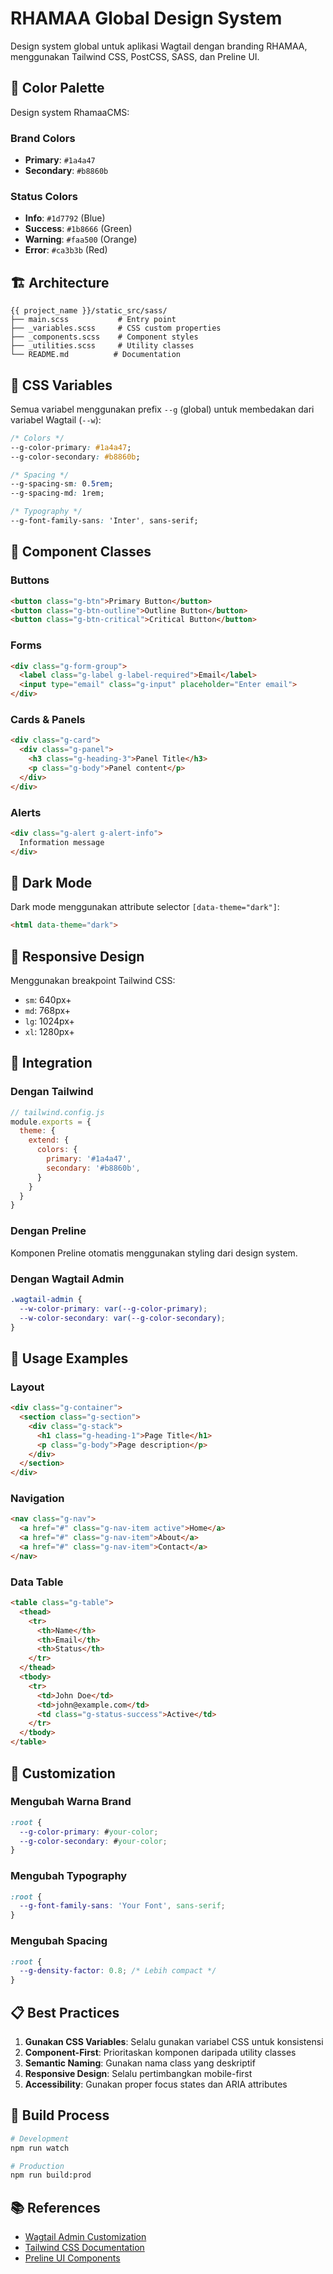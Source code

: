 # RHAMAA Global Design System

Design system global untuk aplikasi Wagtail dengan branding RHAMAA, menggunakan Tailwind CSS, PostCSS, SASS, dan Preline UI.

## 🎨 Color Palette

Design system RhamaaCMS:

### Brand Colors
- **Primary**: `#1a4a47`
- **Secondary**: `#b8860b`

### Status Colors
- **Info**: `#1d7792` (Blue)
- **Success**: `#1b8666` (Green)
- **Warning**: `#faa500` (Orange)
- **Error**: `#ca3b3b` (Red)

## 🏗️ Architecture

```
{{ project_name }}/static_src/sass/
├── main.scss           # Entry point
├── _variables.scss     # CSS custom properties
├── _components.scss    # Component styles
├── _utilities.scss     # Utility classes
└── README.md          # Documentation
```

## 🔧 CSS Variables

Semua variabel menggunakan prefix `--g` (global) untuk membedakan dari variabel Wagtail (`--w`):

```css
/* Colors */
--g-color-primary: #1a4a47;
--g-color-secondary: #b8860b;

/* Spacing */
--g-spacing-sm: 0.5rem;
--g-spacing-md: 1rem;

/* Typography */
--g-font-family-sans: 'Inter', sans-serif;
```

## 🎯 Component Classes

### Buttons
```html
<button class="g-btn">Primary Button</button>
<button class="g-btn-outline">Outline Button</button>
<button class="g-btn-critical">Critical Button</button>
```

### Forms
```html
<div class="g-form-group">
  <label class="g-label g-label-required">Email</label>
  <input type="email" class="g-input" placeholder="Enter email">
</div>
```

### Cards & Panels
```html
<div class="g-card">
  <div class="g-panel">
    <h3 class="g-heading-3">Panel Title</h3>
    <p class="g-body">Panel content</p>
  </div>
</div>
```

### Alerts
```html
<div class="g-alert g-alert-info">
  Information message
</div>
```

## 🌙 Dark Mode

Dark mode menggunakan attribute selector `[data-theme="dark"]`:

```html
<html data-theme="dark">
```

## 📱 Responsive Design

Menggunakan breakpoint Tailwind CSS:
- `sm`: 640px+
- `md`: 768px+
- `lg`: 1024px+
- `xl`: 1280px+

## 🔌 Integration

### Dengan Tailwind
```javascript
// tailwind.config.js
module.exports = {
  theme: {
    extend: {
      colors: {
        primary: '#1a4a47',
        secondary: '#b8860b',
      }
    }
  }
}
```

### Dengan Preline
Komponen Preline otomatis menggunakan styling dari design system.

### Dengan Wagtail Admin
```css
.wagtail-admin {
  --w-color-primary: var(--g-color-primary);
  --w-color-secondary: var(--g-color-secondary);
}
```

## 🚀 Usage Examples

### Layout
```html
<div class="g-container">
  <section class="g-section">
    <div class="g-stack">
      <h1 class="g-heading-1">Page Title</h1>
      <p class="g-body">Page description</p>
    </div>
  </section>
</div>
```

### Navigation
```html
<nav class="g-nav">
  <a href="#" class="g-nav-item active">Home</a>
  <a href="#" class="g-nav-item">About</a>
  <a href="#" class="g-nav-item">Contact</a>
</nav>
```

### Data Table
```html
<table class="g-table">
  <thead>
    <tr>
      <th>Name</th>
      <th>Email</th>
      <th>Status</th>
    </tr>
  </thead>
  <tbody>
    <tr>
      <td>John Doe</td>
      <td>john@example.com</td>
      <td class="g-status-success">Active</td>
    </tr>
  </tbody>
</table>
```

## 🎨 Customization

### Mengubah Warna Brand
```css
:root {
  --g-color-primary: #your-color;
  --g-color-secondary: #your-color;
}
```

### Mengubah Typography
```css
:root {
  --g-font-family-sans: 'Your Font', sans-serif;
}
```

### Mengubah Spacing
```css
:root {
  --g-density-factor: 0.8; /* Lebih compact */
}
```

## 📋 Best Practices

1. **Gunakan CSS Variables**: Selalu gunakan variabel CSS untuk konsistensi
2. **Component-First**: Prioritaskan komponen daripada utility classes
3. **Semantic Naming**: Gunakan nama class yang deskriptif
4. **Responsive Design**: Selalu pertimbangkan mobile-first
5. **Accessibility**: Gunakan proper focus states dan ARIA attributes

## 🔄 Build Process

```bash
# Development
npm run watch

# Production
npm run build:prod
```

## 📚 References

- [Wagtail Admin Customization](https://docs.wagtail.org/en/stable/advanced_topics/customization/admin_templates.html)
- [Tailwind CSS Documentation](https://tailwindcss.com/docs)
- [Preline UI Components](https://preline.co/docs)
